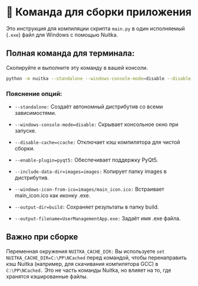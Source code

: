 # 🚀 Команда для сборки приложения

Это инструкция для компиляции скрипта `main.py` в один исполняемый (`.exe`) файл для Windows с помощью Nuitka.

## Полная команда для терминала:

Скопируйте и выполните эту команду в вашей консоли.

```bash
python -m nuitka --standalone --windows-console-mode=disable --disable-cache=ccache --enable-plugin=pyqt5 --include-data-dir=images=images --windows-icon-from-ico=images/main_icon.ico --output-dir=build --output-filename=UserManagementApp.exe main.py
```

### Пояснение опций:

* `--standalone:` Создаёт автономный дистрибутив со всеми зависимостями.

* `--windows-console-mode=disable:` Скрывает консольное окно при запуске.

* `--disable-cache=ccache:` Отключает кэш компилятора для чистой сборки.

* `--enable-plugin=pyqt5:` Обеспечивает поддержку PyQt5.

* `--include-data-dir=images=images:` Копирует папку images в дистрибутив.

* `--windows-icon-from-ico=images/main_icon.ico:` Встраивает main_icon.ico как иконку .exe.

* `--output-dir=build:` Сохраняет результаты в папку build.

* `--output-filename=UserManagementApp.exe:` Задаёт имя .exe файла.

## Важно при сборке

Переменная окружения `NUITKA_CACHE_DIR:` Вы используете `set NUITKA_CACHE_DIR=C:\PP\NCached` перед командой, чтобы перенаправить кэш Nuitka (например, для скачивания компилятора GCC) в `C:\PP\NCached.` Это не часть команды Nuitka, но влияет на то, где хранятся кэшированные файлы.

